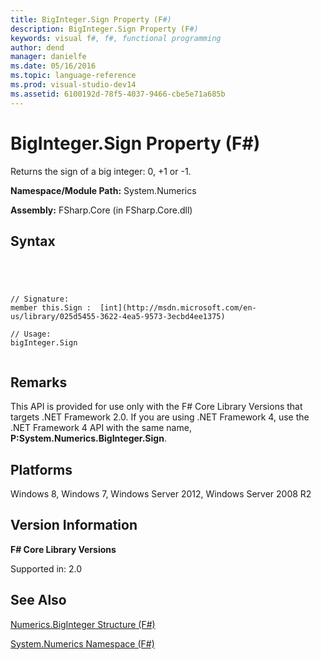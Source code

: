 ```yaml
---
title: BigInteger.Sign Property (F#)
description: BigInteger.Sign Property (F#)
keywords: visual f#, f#, functional programming
author: dend
manager: danielfe
ms.date: 05/16/2016
ms.topic: language-reference
ms.prod: visual-studio-dev14
ms.assetid: 6100192d-78f5-4037-9466-cbe5e71a685b 
---
```


# BigInteger.Sign Property (F#)

Returns the sign of a big integer: 0, +1 or -1.

**Namespace/Module Path:** System.Numerics

**Assembly:** FSharp.Core (in FSharp.Core.dll)


## Syntax



```




// Signature:
member this.Sign :  [int](http://msdn.microsoft.com/en-us/library/025d5455-3622-4ea5-9573-3ecbd4ee1375)

// Usage:
bigInteger.Sign


```





## Remarks
This API is provided for use only with the F# Core Library Versions that targets .NET Framework 2.0. If you are using .NET Framework 4, use the .NET Framework 4 API with the same name, **P:System.Numerics.BigInteger.Sign**.


## Platforms
Windows 8, Windows 7, Windows Server 2012, Windows Server 2008 R2


## Version Information
**F# Core Library Versions**

Supported in: 2.0




## See Also
[Numerics.BigInteger Structure &#40;F&#35;&#41;](Numerics.BigInteger-Structure-%5BFSharp%5D.md)

[System.Numerics Namespace &#40;F&#35;&#41;](System.Numerics-Namespace-%5BFSharp%5D.md)

